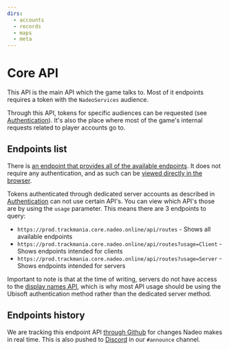```yaml
---
dirs:
  - accounts
  - records
  - maps
  - meta
---
```


# Core API
This API is the main API which the game talks to. Most of it endpoints requires a token with the `NadeoServices` audience.

Through this API, tokens for specific audiences can be requested (see [Authentication](/auth)). It's also the place where most of the game's internal requests related to player accounts go to.

## Endpoints list
There is [an endpoint that provides all of the available endpoints](/core/meta/routes). It does not require any authentication, and as such can be [viewed directly in the browser](https://prod.trackmania.core.nadeo.online/api/routes).

Tokens authenticated through dedicated server accounts as described in [Authentication](/auth) can not use certain API's. You can view which API's those are by using the `usage` parameter. This means there are 3 endpoints to query:

* `https://prod.trackmania.core.nadeo.online/api/routes` - Shows all available endpoints
* `https://prod.trackmania.core.nadeo.online/api/routes?usage=Client` - Shows endpoints intended for clients
* `https://prod.trackmania.core.nadeo.online/api/routes?usage=Server` - Shows endpoints intended for servers

Important to note is that at the time of writing, servers do not have access to the [display names API](/core/accounts/displaynames), which is why most API usage should be using the Ubisoft authentication method rather than the dedicated server method.

## Endpoints history
We are tracking this endpoint API [through Github](https://github.com/openplanet-nl/core-api-tracking/commits/master) for changes Nadeo makes in real time. This is also pushed to [Discord](https://openplanet.dev/link/discord) in our `#announce` channel.
